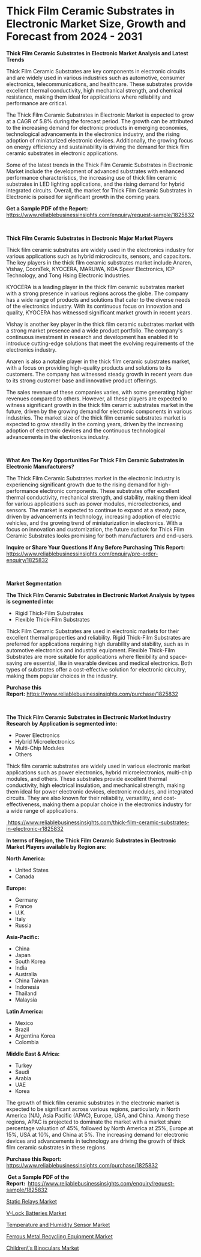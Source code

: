 <p><h1>Thick Film Ceramic Substrates in Electronic Market Size, Growth and Forecast from 2024 - 2031</h1></p><p><strong>Thick Film Ceramic Substrates in Electronic Market Analysis and Latest Trends</strong></p>
<p><p>Thick Film Ceramic Substrates are key components in electronic circuits and are widely used in various industries such as automotive, consumer electronics, telecommunications, and healthcare. These substrates provide excellent thermal conductivity, high mechanical strength, and chemical resistance, making them ideal for applications where reliability and performance are critical.</p><p>The Thick Film Ceramic Substrates in Electronic Market is expected to grow at a CAGR of 5.8% during the forecast period. The growth can be attributed to the increasing demand for electronic products in emerging economies, technological advancements in the electronics industry, and the rising adoption of miniaturized electronic devices. Additionally, the growing focus on energy efficiency and sustainability is driving the demand for thick film ceramic substrates in electronic applications.</p><p>Some of the latest trends in the Thick Film Ceramic Substrates in Electronic Market include the development of advanced substrates with enhanced performance characteristics, the increasing use of thick film ceramic substrates in LED lighting applications, and the rising demand for hybrid integrated circuits. Overall, the market for Thick Film Ceramic Substrates in Electronic is poised for significant growth in the coming years.</p></p>
<p><strong>Get a Sample PDF of the Report:&nbsp;</strong> <a href="https://www.reliablebusinessinsights.com/enquiry/request-sample/1825832">https://www.reliablebusinessinsights.com/enquiry/request-sample/1825832</a></p>
<p>&nbsp;</p>
<p><strong>Thick Film Ceramic Substrates in Electronic Major Market Players</strong></p>
<p><p>Thick film ceramic substrates are widely used in the electronics industry for various applications such as hybrid microcircuits, sensors, and capacitors. The key players in the thick film ceramic substrates market include Anaren, Vishay, CoorsTek, KYOCERA, MARUWA, KOA Speer Electronics, ICP Technology, and Tong Hsing Electronic Industries.</p><p>KYOCERA is a leading player in the thick film ceramic substrates market with a strong presence in various regions across the globe. The company has a wide range of products and solutions that cater to the diverse needs of the electronics industry. With its continuous focus on innovation and quality, KYOCERA has witnessed significant market growth in recent years.</p><p>Vishay is another key player in the thick film ceramic substrates market with a strong market presence and a wide product portfolio. The company's continuous investment in research and development has enabled it to introduce cutting-edge solutions that meet the evolving requirements of the electronics industry.</p><p>Anaren is also a notable player in the thick film ceramic substrates market, with a focus on providing high-quality products and solutions to its customers. The company has witnessed steady growth in recent years due to its strong customer base and innovative product offerings.</p><p>The sales revenue of these companies varies, with some generating higher revenues compared to others. However, all these players are expected to witness significant growth in the thick film ceramic substrates market in the future, driven by the growing demand for electronic components in various industries. The market size of the thick film ceramic substrates market is expected to grow steadily in the coming years, driven by the increasing adoption of electronic devices and the continuous technological advancements in the electronics industry.</p></p>
<p>&nbsp;</p>
<p><strong>What Are The Key Opportunities For Thick Film Ceramic Substrates in Electronic Manufacturers?</strong></p>
<p><p>The Thick Film Ceramic Substrates market in the electronic industry is experiencing significant growth due to the rising demand for high-performance electronic components. These substrates offer excellent thermal conductivity, mechanical strength, and stability, making them ideal for various applications such as power modules, microelectronics, and sensors. The market is expected to continue to expand at a steady pace, driven by advancements in technology, increasing adoption of electric vehicles, and the growing trend of miniaturization in electronics. With a focus on innovation and customization, the future outlook for Thick Film Ceramic Substrates looks promising for both manufacturers and end-users.</p></p>
<p><strong>Inquire or Share Your Questions If Any Before Purchasing This Report:</strong> <a href="https://www.reliablebusinessinsights.com/enquiry/pre-order-enquiry/1825832">https://www.reliablebusinessinsights.com/enquiry/pre-order-enquiry/1825832</a></p>
<p>&nbsp;</p>
<p><strong>Market Segmentation</strong></p>
<p><strong>The Thick Film Ceramic Substrates in Electronic Market Analysis by types is segmented into:</strong></p>
<p><ul><li>Rigid Thick-Film Substrates</li><li>Flexible Thick-Film Substrates</li></ul></p>
<p><p>Thick Film Ceramic Substrates are used in electronic markets for their excellent thermal properties and reliability. Rigid Thick-Film Substrates are preferred for applications requiring high durability and stability, such as in automotive electronics and industrial equipment. Flexible Thick-Film Substrates are more suitable for applications where flexibility and space-saving are essential, like in wearable devices and medical electronics. Both types of substrates offer a cost-effective solution for electronic circuitry, making them popular choices in the industry.</p></p>
<p><strong>Purchase this Report:&nbsp;</strong><a href="https://www.reliablebusinessinsights.com/purchase/1825832">https://www.reliablebusinessinsights.com/purchase/1825832</a></p>
<p>&nbsp;</p>
<p><strong>The Thick Film Ceramic Substrates in Electronic Market Industry Research by Application is segmented into:</strong></p>
<p><ul><li>Power Electronics</li><li>Hybrid Microelectronics</li><li>Multi-Chip Modules</li><li>Others</li></ul></p>
<p><p>Thick film ceramic substrates are widely used in various electronic market applications such as power electronics, hybrid microelectronics, multi-chip modules, and others. These substrates provide excellent thermal conductivity, high electrical insulation, and mechanical strength, making them ideal for power electronic devices, electronic modules, and integrated circuits. They are also known for their reliability, versatility, and cost-effectiveness, making them a popular choice in the electronics industry for a wide range of applications.</p></p>
<p><a href="https://www.reliablebusinessinsights.com/thick-film-ceramic-substrates-in-electronic-r1825832">&nbsp;https://www.reliablebusinessinsights.com/thick-film-ceramic-substrates-in-electronic-r1825832</a></p>
<p><strong>In terms of Region, the Thick Film Ceramic Substrates in Electronic Market Players available by Region are:</strong></p>
<p>
    <p> <strong> North America: </strong>
        <ul>
            <li>United States</li>
            <li>Canada</li>
        </ul>
        </p> 
    <p> <strong> Europe: </strong>
        <ul>
            <li>Germany</li>
            <li>France</li>
            <li>U.K.</li>
            <li>Italy</li>
            <li>Russia</li>
        </ul>
        </p> 
    <p> <strong> Asia-Pacific: </strong>
        <ul>
            <li>China</li>
            <li>Japan</li>
            <li>South Korea</li>
            <li>India</li>
            <li>Australia</li>
            <li>China Taiwan</li>
            <li>Indonesia</li>
            <li>Thailand</li>
            <li>Malaysia</li>
        </ul>
        </p> 
    <p> <strong> Latin America: </strong>
        <ul>
            <li>Mexico</li>
            <li>Brazil</li>
            <li>Argentina Korea</li>
            <li>Colombia</li>
        </ul>
        </p> 
    <p> <strong> Middle East & Africa: </strong>
        <ul>
            <li>Turkey</li>
            <li>Saudi</li>
            <li>Arabia</li>
            <li>UAE</li>
            <li>Korea</li>
        </ul>
    </p>
    </p>
<p><p>The growth of thick film ceramic substrates in the electronic market is expected to be significant across various regions, particularly in North America (NA), Asia Pacific (APAC), Europe, USA, and China. Among these regions, APAC is projected to dominate the market with a market share percentage valuation of 45%, followed by North America at 25%, Europe at 15%, USA at 10%, and China at 5%. The increasing demand for electronic devices and advancements in technology are driving the growth of thick film ceramic substrates in these regions.</p></p>
<p><strong>Purchase this Report: </strong><a href="https://www.reliablebusinessinsights.com/purchase/1825832">https://www.reliablebusinessinsights.com/purchase/1825832</a></p>
<p>&nbsp;<strong>Get a Sample PDF of the Report:&nbsp;&nbsp;</strong><a href="https://www.reliablebusinessinsights.com/enquiry/request-sample/1825832">https://www.reliablebusinessinsights.com/enquiry/request-sample/1825832</a></p>
<p><strong></strong></p>
<p><p><a href="https://medium.com/@nyahmertz1936/market-forecast-global-static-relays-trends-and-impact-analysis-2024-2031-by-application-41a2b0449d06">Static Relays Market</a></p><p><a href="https://github.com/AidaLakin1908/Market-Research-Report-List-1/blob/main/v-lock-batteries-market.md">V-Lock Batteries Market</a></p><p><a href="https://medium.com/@randaarks98078567/temperature-and-humidity-sensor-market-size-growth-trends-statistics-forecasts-2024-2031-08c6f120fb24">Temperature and Humidity Sensor Market</a></p><p><a href="https://issuu.com/reportprime-2/docs/ferrous-metal-recycling-equipment-market-size-2030">Ferrous Metal Recycling Equipment Market</a></p><p><a href="https://github.com/waughhelen1/Market-Research-Report-List-1/blob/main/childrens-binoculars-market.md">Children\'s Binoculars Market</a></p></p>